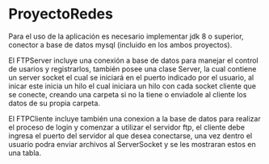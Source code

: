 # ProyectoRedes
Para el uso de la aplicación es necesario implementar jdk 8 o superior, conector a base de datos mysql (incluido en los ambos proyectos).

El FTPServer incluye una conexión a base de datos para manejar el control de usarios y registrarlos, también posee una clase Server, la cual contiene un server socket el cual se iniciará en el puerto indicado por el usuario, al inicar este inicia un hilo el cual iniciara un hilo con cada socket cliente que se conecte, creando una carpeta si no la tiene o enviadole al cliente los datos de su propia carpeta.

El FTPCliente incluye también una conexion a la base de datos para realizar el proceso de login y comenzar a utilizar el servidor ftp, el cliente debe ingresa el puerto del servidor al que desea conectarse, una vez dentro el usuario podra enviar archivos al ServerSocket y se les mostraran estos en una tabla.
